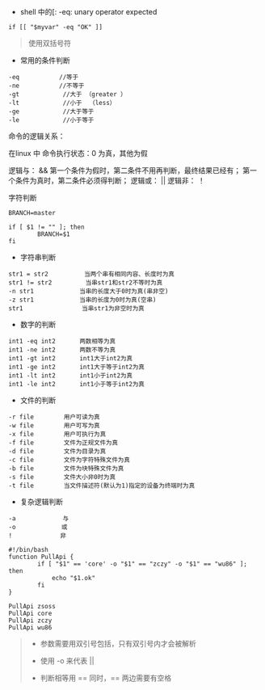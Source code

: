 * shell 中的[: -eq: unary operator expected
```
if [[ "$myvar" -eq "OK" ]]  
```
> 使用双括号符

* 常用的条件判断
```
-eq           //等于
-ne           //不等于
-gt            //大于 （greater ）
-lt            //小于  （less）
-ge            //大于等于
-le            //小于等于
```
命令的逻辑关系：

在linux 中 命令执行状态：0 为真，其他为假

逻辑与： &&
第一个条件为假时，第二条件不用再判断，最终结果已经有；
第一个条件为真时，第二条件必须得判断；
逻辑或： ||
逻辑非： ！


字符判断
```
BRANCH=master

if [ $1 != "" ]; then
        BRANCH=$1
fi

```

* 字符串判断
```
str1 = str2　　　　　　当两个串有相同内容、长度时为真
str1 != str2　　　　　 当串str1和str2不等时为真
-n str1　　　　　　　 当串的长度大于0时为真(串非空)
-z str1　　　　　　　 当串的长度为0时为真(空串)
str1　　　　　　　　   当串str1为非空时为真
```

* 数字的判断
```
int1 -eq int2　　　　两数相等为真
int1 -ne int2　　　　两数不等为真
int1 -gt int2　　　　int1大于int2为真
int1 -ge int2　　　　int1大于等于int2为真
int1 -lt int2　　　　int1小于int2为真
int1 -le int2　　　　int1小于等于int2为真

```
* 文件的判断
```
-r file　　　　　用户可读为真
-w file　　　　　用户可写为真
-x file　　　　　用户可执行为真
-f file　　　　　文件为正规文件为真
-d file　　　　　文件为目录为真
-c file　　　　　文件为字符特殊文件为真
-b file　　　　　文件为块特殊文件为真
-s file　　　　　文件大小非0时为真
-t file　　　　　当文件描述符(默认为1)指定的设备为终端时为真
```

* 复杂逻辑判断
```
-a 　 　　　　　 与
-o　　　　　　　 或
!　　　　　　　　非
```







```
#!/bin/bash
function PullApi {
        if [ "$1" == 'core' -o "$1" == "zczy" -o "$1" == "wu86" ]; then
			echo "$1.ok"
        fi
}

PullApi zsoss
PullApi core
PullApi zczy
PullApi wu86
```

> * 参数需要用双引号包括，只有双引号内才会被解析
>
> * 使用 -o 来代表 || 
> * 判断相等用 == 同时，== 两边需要有空格
